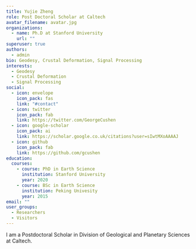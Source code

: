 ```yaml
---
title: Yujie Zheng
role: Post Doctoral Scholar at Caltech
avatar_filename: avatar.jpg
organizations:
  - name: Ph.D at Stanford University
    url: ""
superuser: true
authors:
  - admin
bio: Geodesy, Crustal Deformation, Signal Processing
interests:
  - Geodesy
  - Crustal Deformation
  - Signal Processing
social:
  - icon: envelope
    icon_pack: fas
    link: "#contact"
  - icon: twitter
    icon_pack: fab
    link: https://twitter.com/GeorgeCushen
  - icon: google-scholar
    icon_pack: ai
    link: https://scholar.google.co.uk/citations?user=sIwtMXoAAAAJ
  - icon: github
    icon_pack: fab
    link: https://github.com/gcushen
education:
  courses:
    - course: PhD in Earth Science
      institution: Stanford University
      year: 2020
    - course: BSc in Earth Science
      institution: Peking Univesity
      year: 2015
email: ""
user_groups:
  - Researchers
  - Visitors
---
```

I am a Postdoctoral Scholar in Division of Geological and Planetary Sciences at Caltech.